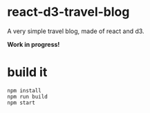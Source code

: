 # react-d3-travel-blog

A very simple travel blog, made of react and d3.

**Work in progress!**

# build it

```
npm install
npm run build
npm start
```

